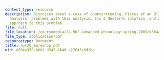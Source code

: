 ```yaml
---
content_type: resource
description: Discusses about a case of counterfeeding, Pieces of an OT analysis, sympathy
  analysis, problems with this analysis, Ito & Mester?s solution, and a different
  approach to this problem.
file: null
file_location: /coursemedia/24-962-advanced-phonology-spring-2005/d804a3580681d3450b46b27643c6d1be_apr20_moreonop.pdf
file_type: application/pdf
resourcetype: Document
title: apr20_moreonop.pdf
uid: d804a358-0681-d345-0b46-b27643c6d1be
---
```

